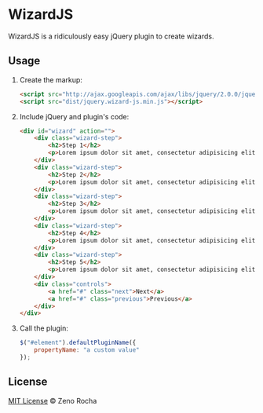 # WizardJS

WizardJS is a ridiculously easy jQuery plugin to create wizards.

## Usage

1. Create the markup:

	```html
	<script src="http://ajax.googleapis.com/ajax/libs/jquery/2.0.0/jquery.min.js"></script>
	<script src="dist/jquery.wizard-js.min.js"></script>
	```

2. Include jQuery and plugin's code:

	```html
	<div id="wizard" action="">
		<div class="wizard-step">
			<h2>Step 1</h2>
			<p>Lorem ipsum dolor sit amet, consectetur adipisicing elit. Eveniet, optio?</p>
		</div>
		<div class="wizard-step">
			<h2>Step 2</h2>
			<p>Lorem ipsum dolor sit amet, consectetur adipisicing elit. Beatae, temporibus.</p>
		</div>
		<div class="wizard-step">
			<h2>Step 3</h2>
			<p>Lorem ipsum dolor sit amet, consectetur adipisicing elit. In, nihil.</p>
		</div>
		<div class="wizard-step">
			<h2>Step 4</h2>
			<p>Lorem ipsum dolor sit amet, consectetur adipisicing elit. Temporibus, inventore.</p>
		</div>
		<div class="wizard-step">
			<h2>Step 5</h2>
			<p>Lorem ipsum dolor sit amet, consectetur adipisicing elit. Quam, necessitatibus?</p>
		</div>
		<div class="controls">
			<a href="#" class="next">Next</a>
			<a href="#" class="previous">Previous</a>
		</div>
	</div>
	```

3. Call the plugin:

	```javascript
	$("#element").defaultPluginName({
		propertyName: "a custom value"
	});
	```

## License

[MIT License](http://zenorocha.mit-license.org/) © Zeno Rocha
